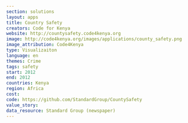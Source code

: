 ```yaml
---
section: solutions
layout: apps
title: Country Safety
creators: Code for Kenya
website: http://countysafety.code4kenya.org
image: http://code4kenya.org/images/applications/county_safety.png
image_attribution: Code4Kenya
type: Visualizaiton
language: en
themes: Crime
tags: safety
start: 2012
end: 2012
countries: Kenya
region: Africa
cost: 
code: https://github.com/StandardGroup/CountySafety
value_story: 
data_resource: Standard Group (newspaper)
---
```

